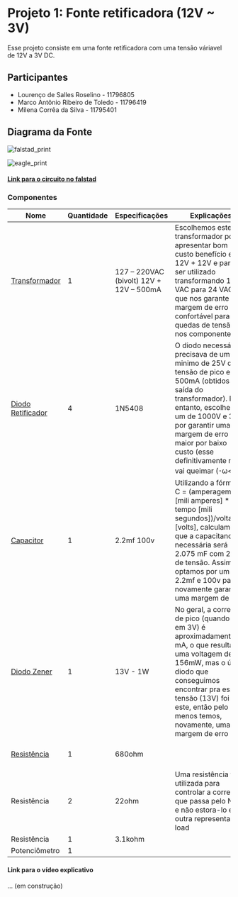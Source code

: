 # Projeto 1: Fonte retificadora (12V ~ 3V)
Esse projeto consiste em uma fonte retificadora com uma tensão váriavel de 12V a 3V DC.

## Participantes
* Lourenço de Salles Roselino - 11796805
* Marco Antônio Ribeiro de Toledo - 11796419
* Milena Corrêa da Silva - 11795401

## Diagrama da Fonte
![falstad_print](https://i.imgur.com/HulbdI8.png)

![eagle_print](https://cdn.discordapp.com/attachments/705588546890891336/726603726617575434/unknown.png)
#### [Link para o circuito no falstad](http://tinyurl.com/y8eeqs6w)

### Componentes
|Nome   |Quantidade  |Especificações   |Explicações   | Preço |
|---|---|---|---|---|
|[Transformador](https://www.filipeflop.com/produto/transformador-trafo-12v-12v-500ma-bivolt/?gclid=Cj0KCQjwuJz3BRDTARIsAMg-HxW_dJmm9-pVBDe6o8W5fG-x5esHO2DdYG3BT5ngq7YSO-Iy3B0MDZ4aAn2MEALw_wcB) |1  | 127 – 220VAC (bivolt) 12V + 12V – 500mA  | Escolhemos este transformador por apresentar bom custo benefício em 12V + 12V e para ser utilizado transformando 127 VAC para 24 VAC, o que nos garante uma margem de erro confortável para quedas de tensão nos componentes|R$21,90 |
|[Diodo Retificador](https://www.filipeflop.com/produto/diodo-retificador-1n5408/)   |4  | 1N5408 | O diodo necessário precisava de um minimo de 25V de tensão de pico e 500mA (obtidos pela saída do transformador). No entanto, escolhemos um de 1000V e 3A por garantir uma margem de erro maior por baixo custo (esse definitivamente não vai queimar (･ω<)☆)| R$2,40 por 10 unidades |
|[Capacitor](https://produto.mercadolivre.com.br/MLB-1381806252-20-capacitor-eletrolitico-22mf-100v-_JM)  |1 | 2.2mf 100v  |Utilizando a fórmula C = (amperagem [mili amperes] * tempo [mili segundos])/voltagem [volts], calculamos que a  capacitancia necessária será 2.075 mF com 25V de tensão. Assim, optamos por um de 2.2mf e 100v para novamente garantir uma margem de erro |R$10,00 por 20 unidades|
|[Diodo Zener](https://produto.mercadolivre.com.br/MLB-911630639-10-pcs-diodo-zener-13v-1w-1n4743frete-brasil-r1200-_JM?quantity=1#position=2&type=item&tracking_id=724e89c3-54f7-4462-9ed9-0cbeeed97948)   |1  | 13V - 1W | No geral, a corrente de pico (quando está em 3V) é aproximadamente 12 mA, o que resulta em uma voltagem de 156mW, mas o único diodo que conseguimos encontrar pra essa tensão (13V) foi este, então pelo menos temos, novamente, uma boa margem de erro|R$10,66 por 10 unidades|
|[Resistência](https://produto.mercadolivre.com.br/MLB-1360686564-100un-resistor-3w-680-ohms-680r-_JM?matt_tool=79246729&matt_word&gclid=Cj0KCQjw3Nv3BRC8ARIsAPh8hgIZthx3jkiPw2VOVmCo1oc2xP3LB-l-BSqcjDnmkyEKC1g_jZUm-xMaAg-5EALw_wcB&quantity=1)   | 1  | 680ohm  |   | R$33,99 por 100 unidades  |
|Resistência    | 2   | 22ohm| Uma resistência foi utilizada para controlar a corrente que passa pelo NPN e não estora-lo e a outra representa o load|
|Resistência  | 1   | 3.1kohm    |    |
|Potenciômetro   |1   |   |   |   |

#### Link para o vídeo explicativo
... (em construção)
